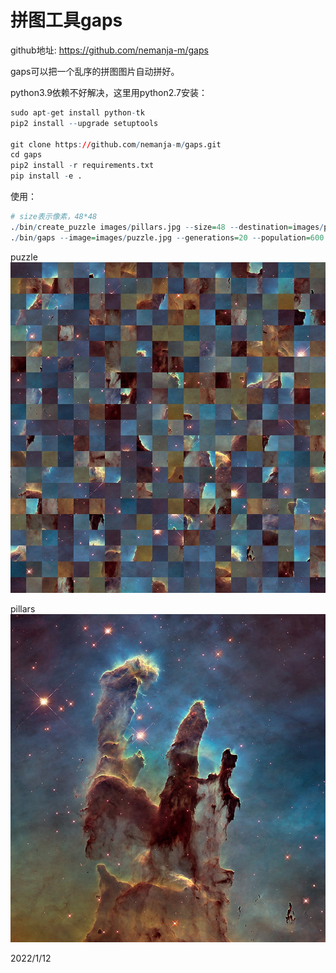# 拼图工具gaps

github地址: https://github.com/nemanja-m/gaps  

gaps可以把一个乱序的拼图图片自动拼好。  

python3.9依赖不好解决，这里用python2.7安装：  
```r
sudo apt-get install python-tk
pip2 install --upgrade setuptools

git clone https://github.com/nemanja-m/gaps.git
cd gaps
pip2 install -r requirements.txt
pip install -e .
```

使用：  
```r
# size表示像素，48*48
./bin/create_puzzle images/pillars.jpg --size=48 --destination=images/puzzle.jpg
./bin/gaps --image=images/puzzle.jpg --generations=20 --population=600
```

puzzle  
![puzzle](images/puzzle.jpg)  

pillars  
![pillars](images/pillars.jpg)  


2022/1/12  
